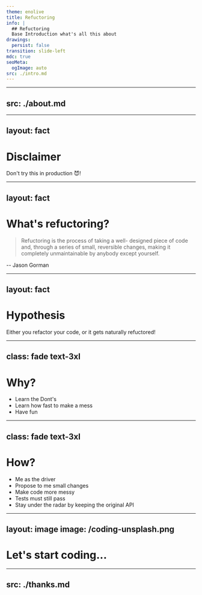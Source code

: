 ```yaml
---
theme: enolive
title: Refuctoring
info: |
  ## Refuctoring
  Base Introduction what's all this about
drawings:
  persist: false
transition: slide-left
mdc: true
seoMeta:
  ogImage: auto
src: ./intro.md
---
```


---
src: ./about.md
---

---
layout: fact
---

# Disclaimer

Don't try this in production 😈!

---
layout: fact
---

# What's refuctoring?

> Refuctoring is the process of taking a well-
designed piece of code and, through a
series of small, reversible changes,
making it completely unmaintainable by
anybody <span v-mark.orange>except yourself</span>.

-- Jason Gorman

<style>
  blockquote {
    @apply text-2xl;

    p {
      @apply leading-relaxed;
    }
  }
</style>

---
layout: fact
---

# Hypothesis

Either you refactor your code, or it gets naturally refuctored!

---
class: fade text-3xl
---

# Why?

<v-clicks>

- Learn the Dont's
- Learn how fast to make a mess 
- Have fun

</v-clicks>

---
class: fade text-3xl
---

# How?

<v-clicks>

- Me as the driver
- Propose to me small changes
- Make code more messy
- Tests must still pass
- Stay under the radar by keeping the original API

</v-clicks>

---
layout: image
image: /coding-unsplash.png
---

# Let's start coding...

---
src: ./thanks.md
---